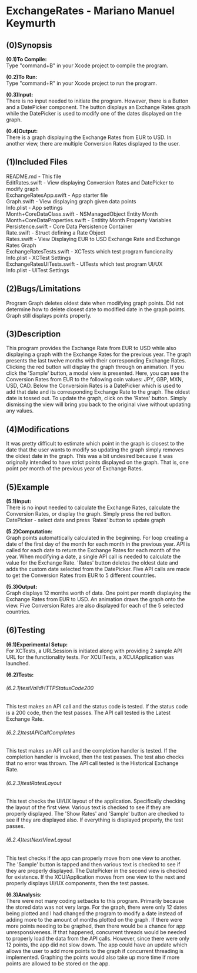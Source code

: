 # ExchangeRates - Mariano Manuel Keymurth

## (0)Synopsis

**(0.1)To Compile:**  
Type "command+B" in your Xcode project to compile the program.  

**(0.2)To Run:**  
Type "command+R" in your Xcode project to run the program.  

**(0.3)Input:**  
There is no input needed to initiate the program. However, there is a Button and a DatePicker component. The button displays an Exchange Rates graph while the DatePicker is used to modify one of the dates displayed on the graph.  

**(0.4)Output:**  
There is a graph displaying the Exchange Rates from EUR to USD. In another view, there are multiple Conversion Rates displayed to the user.  

## (1)Included Files
README.md - This file  
EditRates.swift - View displaying Conversion Rates and DatePicker to modify graph  
ExchangeRatesApp.swift - App starter file  
Graph.swift - View displaying graph given data points  
Info.plist - App settings  
Month+CoreDataClass.swift - NSManagedObject Entity Month  
Month+CoreDataProperties.swift - Entitity Month Property Variables  
Persistence.swift - Core Data Persistence Container  
Rate.swift - Struct defining a Rate Object  
Rates.swift - View Displaying EUR to USD Exchange Rate and Exchange Rates Graph  
ExchangeRatesTests.swift - XCTests which test program funcionality  
Info.plist - XCTest Settings  
ExchangeRatesUITests.swift - UITests which test program UI/UX  
Info.plist - UITest Settings  

## (2)Bugs/Limitations
Program Graph deletes oldest date when modifying graph points. Did not determine how to delete closest date to modified date in the graph points. Graph still displays points properly.  

## (3)Description
This program provides the Exchange Rate from EUR to USD while also displaying a graph with the Exchange Rates for the previous year. The graph presents the last twelve months with their corresponding Exchange Rates. Clicking the red button will display the graph through on animation. If you click the 'Sample' button, a modal view is presented. Here, you can see the Conversion Rates from EUR to the following coin values: JPY, GBP, MXN, USD, CAD. Below the Conversioin Rates is a DatePicker which is used to add that date and its corresponding Exchange Rate to the graph. The oldest date is tossed out. To update the graph, click on the 'Rates' button. Simply dismissing the view will bring you back to the original viwe without updating any values.  

## (4)Modifications
It was pretty difficult to estimate which point in the graph is closest to the date that the user wants to modify so updating the graph simply removes the oldest date in the graph. This was a bit undesired because it was originally intended to have strict points displayed on the graph. That is, one point per month of the previous year of Exchange Rates.  

## (5)Example

**(5.1)Input:**  
There is no input needed to calculate the Exchange Rates, calculate the Conversion Rates, or display the graph. Simply press the red button.  
DatePicker - select date and press 'Rates' button to update graph  

**(5.2)Computation:**  
Graph points automattically calculated in the beginning. For loop creating a date of the first day of the month for each month in the previous year. API is called for each date to return the Exchange Rates for each month of the year. When modifying a date, a single API call is needed to calculate the value for the Exchange Rate. 'Rates' button deletes the oldest date and adds the custom date selected from the DatePicker. Five API calls are made to get the Conversion Rates from EUR to 5 different countries.  

**(5.3)Output:**  
Graph displays 12 months worth of data. One point per month displaying the Exchange Rates from EUR to USD. An animation draws the graph onto the view. Five Conversion Rates are also displayed for each of the 5 selected countries.  

## (6)Testing

**(6.1)Experimental Setup:**  
For XCTests, a URLSession is initiated along with providing 2 sample API URL for the functionality tests. For XCUITests, a XCUIApplication was launched.  

**(6.2)Tests:**  

######	(6.2.1)testValidHTTPStatusCode200
This test makes an API call and the status code is tested. If the status code is a 200 code, then the test passes. The API call tested is the Latest Exchange Rate.  

######	(6.2.2)testAPICallCompletes
This test makes an API call and the completion handler is tested. If the completion handler is invoked, then the test passes. The test also checks that no error was thrown. The API call tested is the Historical Exchange Rate.  

######	(6.2.3)testRatesLayout
This test checks the UI/UX layout of the application. Specifically checking the layout of the first view. Various text is checked to see if they are properly displayed. The 'Show Rates' and 'Sample' button are checked to see if they are displayed also. If everything is displayed properly, the test passes.  

######	(6.2.4)testNextViewLayout
This test checks if the app can properly move from one view to another. The 'Sample'  button is tapped and then various text is checked to see if they are properly displayed. The DatePicker in the second view is checked for existence. If the XCUIApplication moves from one view to the next and properly displays UI/UX components, then the test passes.  

**(6.3)Analysis:**  
There were not many coding setbacks to this program. Primarily because the stored data was not very large. For the graph, there were only 12 dates being plotted and I had changed the program to modify a date instead of adding more to the amount of months plotted on the graph. If there were more points needing to be graphed, then there would be a chance for app unresponsiveness. If that happened, concurrent threads would be needed to properly load the data from the API calls. However, since there were only 12 points, the app did not slow down. The app could have an update which allows the user to add more points to the graph if concurrent threading is implemented. Graphing the points would also take up more time if more points are allowed to be stored on the app.  
